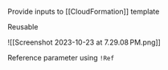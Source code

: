 
Provide inputs to [[CloudFormation]] template

Reusable

![[Screenshot 2023-10-23 at 7.29.08 PM.png]]

Reference parameter using `!Ref`

